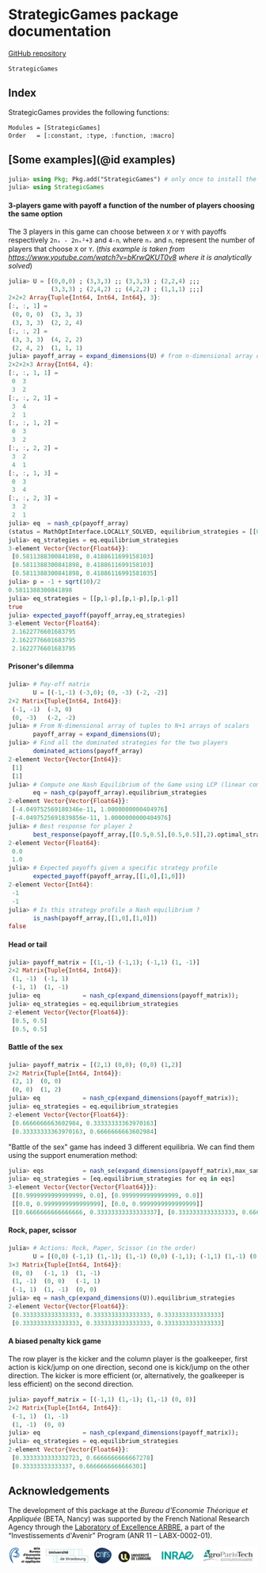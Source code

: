 # StrategicGames package documentation

[GitHub repository](https://github.com/sylvaticus/StrategicGames.jl)


```@docs
StrategicGames
```


## Index

StrategicGames provides the following functions:

```@index
Modules = [StrategicGames]
Order   = [:constant, :type, :function, :macro]
```
 

 ## [Some examples](@id examples)

```julia
julia> using Pkg; Pkg.add("StrategicGames") # only once to install the library
julia> using StrategicGames
```

#### 3-players game with payoff a function of the number of players choosing the same option

The 3 players in this game can choose between `X` or `Y` with payoffs respectively `2nₓ - 2nₓ²+3` and `4-nᵧ` where `nₓ` and `nᵧ` represent the number of players that choose `X` or `Y`.
(_this example is taken from https://www.youtube.com/watch?v=bKrwQKUT0v8 where it is analytically solved_)
```julia
julia> U = [(0,0,0) ; (3,3,3) ;; (3,3,3) ; (2,2,4) ;;;
            (3,3,3) ; (2,4,2) ;; (4,2,2) ; (1,1,1) ;;;]
2×2×2 Array{Tuple{Int64, Int64, Int64}, 3}:
[:, :, 1] =
 (0, 0, 0)  (3, 3, 3)
 (3, 3, 3)  (2, 2, 4)
[:, :, 2] =
 (3, 3, 3)  (4, 2, 2)
 (2, 4, 2)  (1, 1, 1)
julia> payoff_array = expand_dimensions(U) # from n-dimensional array of tuples to n+1 arrays of scalars
2×2×2×3 Array{Int64, 4}:
[:, :, 1, 1] =
 0  3
 3  2
[:, :, 2, 1] =
 3  4
 2  1
[:, :, 1, 2] =
 0  3
 3  2
[:, :, 2, 2] =
 3  2
 4  1
[:, :, 1, 3] =
 0  3
 3  4
[:, :, 2, 3] =
 3  2
 2  1
julia> eq  = nash_cp(payoff_array)
(status = MathOptInterface.LOCALLY_SOLVED, equilibrium_strategies = [[0.5811388300841898, 0.4188611699158103], [0.5811388300841898, 0.4188611699158103], [0.5811388300841898, 0.41886116991581035]], expected_payoffs = [2.16227766016838, 2.16227766016838, 2.16227766016838])
julia> eq_strategies = eq.equilibrium_strategies
3-element Vector{Vector{Float64}}:
 [0.5811388300841898, 0.4188611699158103]
 [0.5811388300841898, 0.4188611699158103]
 [0.5811388300841898, 0.41886116991581035]
julia> p = -1 + sqrt(10)/2
0.5811388300841898
julia> eq_strategies ≈ [[p,1-p],[p,1-p],[p,1-p]]
true
julia> expected_payoff(payoff_array,eq_strategies)
3-element Vector{Float64}:
 2.1622776601683795
 2.1622776601683795
 2.1622776601683795
```

#### Prisoner's dilemma
```julia
julia> # Pay-off matrix
       U = [(-1,-1) (-3,0); (0, -3) (-2, -2)]
2×2 Matrix{Tuple{Int64, Int64}}:
 (-1, -1)  (-3, 0)
 (0, -3)   (-2, -2)
julia> # From N-dimensional array of tuples to N+1 arrays of scalars    
       payoff_array = expand_dimensions(U);
julia> # Find all the dominated strategies for the two players
       dominated_actions(payoff_array)
2-element Vector{Vector{Int64}}:
 [1]
 [1]
julia> # Compute one Nash Equilibrium of the Game using LCP (linear complementarity) formulation       
       eq = nash_cp(payoff_array).equilibrium_strategies
2-element Vector{Vector{Float64}}:
 [-4.049752569180346e-11, 1.0000000000404976]
 [-4.0497525691839856e-11, 1.0000000000404976]
julia> # Best response for player 2
       best_response(payoff_array,[[0.5,0.5],[0.5,0.5]],2).optimal_strategy
2-element Vector{Float64}:
 0.0
 1.0
julia> # Expected payoffs given a specific strategy profile
       expected_payoff(payoff_array,[[1,0],[1,0]])
2-element Vector{Int64}:
 -1
 -1
julia> # Is this strategy profile a Nash equilibrium ?
       is_nash(payoff_array,[[1,0],[1,0]]) 
false
```

#### Head or tail
```julia
julia> payoff_matrix = [(1,-1) (-1,1); (-1,1) (1, -1)]
2×2 Matrix{Tuple{Int64, Int64}}:
 (1, -1)  (-1, 1)
 (-1, 1)  (1, -1)
julia> eq            = nash_cp(expand_dimensions(payoff_matrix));
julia> eq_strategies = eq.equilibrium_strategies
2-element Vector{Vector{Float64}}:
 [0.5, 0.5]
 [0.5, 0.5]
```

#### Battle of the sex
```julia
julia> payoff_matrix = [(2,1) (0,0); (0,0) (1,2)]
2×2 Matrix{Tuple{Int64, Int64}}:
 (2, 1)  (0, 0)
 (0, 0)  (1, 2)
julia> eq            = nash_cp(expand_dimensions(payoff_matrix));
julia> eq_strategies = eq.equilibrium_strategies 
2-element Vector{Vector{Float64}}:
 [0.6666666663602984, 0.33333333363970163]
 [0.33333333363970163, 0.6666666663602984]
```

"Battle of the sex" game has indeed 3 different equilibria. We can find them using the support enumeration method:

```julia
julia> eqs           = nash_se(expand_dimensions(payoff_matrix),max_samples=Inf);
julia> eq_strategies = [eq.equilibrium_strategies for eq in eqs] 
3-element Vector{Vector{Vector{Float64}}}:
 [[0.9999999999999999, 0.0], [0.9999999999999999, 0.0]]
 [[0.0, 0.9999999999999999], [0.0, 0.9999999999999999]]
 [[0.6666666666666666, 0.33333333333333337], [0.3333333333333333, 0.6666666666666667]]
 ```

#### Rock, paper, scissor
```julia
julia> # Actions: Rock, Paper, Scissor (in the order)
       U = [(0,0) (-1,1) (1,-1); (1,-1) (0,0) (-1,1); (-1,1) (1,-1) (0,0) ]
3×3 Matrix{Tuple{Int64, Int64}}:
 (0, 0)   (-1, 1)  (1, -1)
 (1, -1)  (0, 0)   (-1, 1)
 (-1, 1)  (1, -1)  (0, 0)
julia> eq = nash_cp(expand_dimensions(U)).equilibrium_strategies
2-element Vector{Vector{Float64}}:
 [0.3333333333333333, 0.3333333333333333, 0.3333333333333333]
 [0.3333333333333333, 0.3333333333333333, 0.3333333333333333]
```

#### A biased penalty kick game
The row player is the kicker and the column player is the goalkeeper, first action is kick/jump on one direction, second one is kick/jump on the other direction.
The kicker is more efficient (or, alternatively, the goalkeeper is less efficient) on the second direction.

```julia
julia> payoff_matrix = [(-1,1) (1,-1); (1,-1) (0, 0)]
2×2 Matrix{Tuple{Int64, Int64}}:
 (-1, 1)  (1, -1)
 (1, -1)  (0, 0)
julia> eq            = nash_cp(expand_dimensions(payoff_matrix));
julia> eq_strategies = eq.equilibrium_strategies
2-element Vector{Vector{Float64}}:
 [0.3333333333332723, 0.6666666666667278]
 [0.33333333333337, 0.6666666666666301]
```


## Acknowledgements

The development of this package at the _Bureau d'Economie Théorique et Appliquée_ (BETA, Nancy) was supported by the French National Research Agency through the [Laboratory of Excellence ARBRE](http://mycor.nancy.inra.fr/ARBRE/), a part of the “Investissements d'Avenir” Program (ANR 11 – LABX-0002-01).

[![BLogos](assets/logos_betaumr.png)](hhttp://www.beta-umr7522.fr/)
